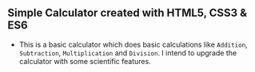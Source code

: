 ## Simple Calculator created with HTML5, CSS3 & ES6

- This is a basic calculator which does basic calculations like ```Addition```, ```Subtraction```, ```Multiplication``` and ```Division```. I intend to upgrade the calculator with some scientific features. 